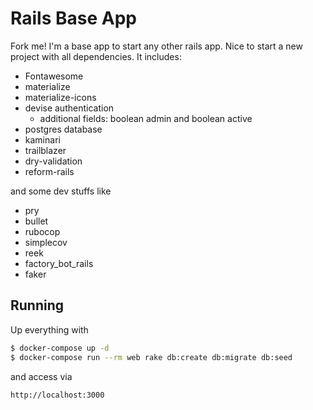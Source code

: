 # Rails Base App

Fork me! I'm a base app to start any other rails app. Nice to start a new project with all dependencies. It includes:

* Fontawesome
* materialize
* materialize-icons
* devise authentication
  * additional fields: boolean admin and boolean active
* postgres database
* kaminari
* trailblazer
* dry-validation
* reform-rails

and some dev stuffs like

* pry
* bullet
* rubocop
* simplecov
* reek
* factory_bot_rails
* faker

## Running

Up everything with
```bash
$ docker-compose up -d
$ docker-compose run --rm web rake db:create db:migrate db:seed
```

and access via
```
http://localhost:3000
```
